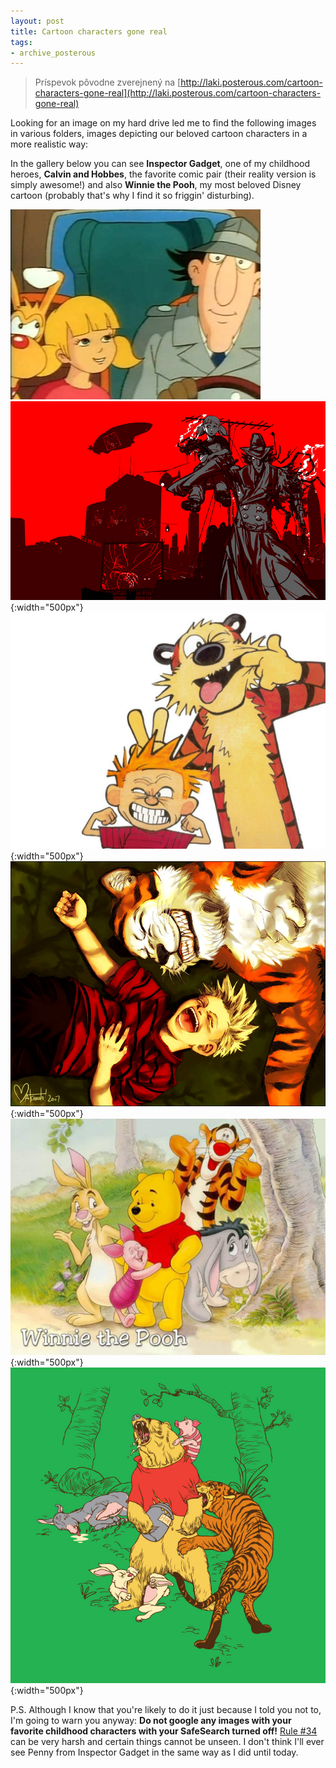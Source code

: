 ```yaml
---
layout: post
title: Cartoon characters gone real
tags:
- archive_posterous
---
```

> Príspevok pôvodne zverejnený na [http://laki.posterous.com/cartoon-characters-gone-real](http://laki.posterous.com/cartoon-characters-gone-real)

Looking for an image on my hard drive led me to find the following images in various folders, images depicting our beloved cartoon characters in a more realistic way:

In the gallery below you can see **Inspector Gadget**, one of my childhood heroes, **Calvin and Hobbes**, the favorite comic pair (their reality version is simply awesome!) and also **Winnie the Pooh**, my most beloved Disney cartoon (probably that's why I find it so friggin' disturbing).

![1gadget.jpg](/media/2009/1gadget.jpg)
![2gadget.jpg](/media/2009/2gadget.jpg){:width="500px"}
![3ch.jpg](/media/2009/3ch.jpg){:width="500px"}
![4ch.jpg](/media/2009/4ch.jpg){:width="500px"}
![5winnie.jpg](/media/2009/5winnie.jpg){:width="500px"}
![6winnie.jpg](/media/2009/6winnie.jpg){:width="500px"}

P.S. Although I know that you're likely to do it just because I told you not to, I'm going to warn you anyway: **Do not google any images with your favorite childhood characters with your SafeSearch turned off!** [Rule #34](http://www.urbandictionary.com/define.php?term=rule+%2334) can be very harsh and certain things cannot be unseen. I don't think I'll ever see Penny from Inspector Gadget in the same way as I did until today.